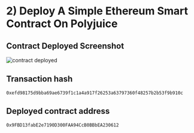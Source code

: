 # 2) Deploy A Simple Ethereum Smart Contract On Polyjuice

## Contract Deployed Screenshot
![contract deployed](https://user-images.githubusercontent.com/825192/128638957-06ec275d-8416-45ff-9b59-a3907136db2e.png)

## Transaction hash
`0xefd98175d9bba69ae6739f1c1a4a917f26253a63797360f48257b2b53f9b910c`

## Deployed contract address
`0x9FBD13fabE2e7190D300FAA94CcB0BBbEA230612`
